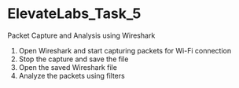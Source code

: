 # ElevateLabs_Task_5
Packet Capture and Analysis using Wireshark<br>
1. Open Wireshark and start capturing packets for Wi-Fi connection
2. Stop the capture and save the file
3. Open the saved Wireshark file
4. Analyze the packets using filters 


  
